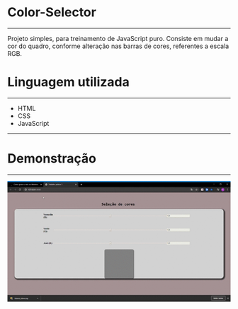 # Color-Selector
---
 Projeto simples, para treinamento de JavaScript puro.
Consiste em mudar a  cor do quadro, conforme alteração nas barras de cores, referentes a escala RGB.
# Linguagem utilizada
---
* HTML
* CSS
* JavaScript
---
# Demonstração
---
![Color-Selector](./color-selector.gif)